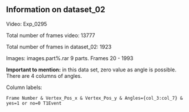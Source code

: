 ## Information on dataset_02

Video: Exp_0295 

Total number of frames video: 13777 

Total number of frames in dataset_02: 1923

Images: images.part%.rar 9 parts. Frames 20 - 1993

**Important to mention:** in this data set, zero value as angle is possible. There are 4 columns of angles. 
  
Column labels:

    Frame Number & Vertex_Pos_x & Vertex_Pos_y & Angles={col_3:col_7} & yes=1 or no=0 T1Event
